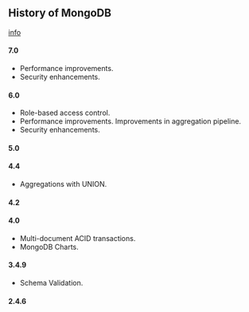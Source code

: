 History of MongoDB
-

[info](https://www.mongodb.com/evolved)

#### 7.0

* Performance improvements.
* Security enhancements.

#### 6.0

* Role-based access control.
* Performance improvements. Improvements in aggregation pipeline.
* Security enhancements.

#### 5.0

#### 4.4

* Aggregations with UNION.

#### 4.2

#### 4.0

* Multi-document ACID transactions.
* MongoDB Charts.

#### 3.4.9

* Schema Validation.

#### 2.4.6

